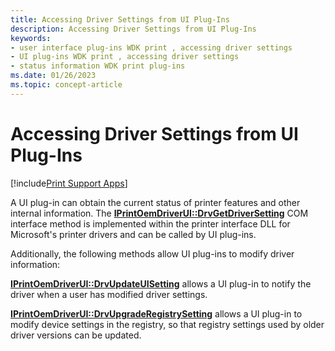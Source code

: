 ```yaml
---
title: Accessing Driver Settings from UI Plug-Ins
description: Accessing Driver Settings from UI Plug-Ins
keywords:
- user interface plug-ins WDK print , accessing driver settings
- UI plug-ins WDK print , accessing driver settings
- status information WDK print plug-ins
ms.date: 01/26/2023
ms.topic: concept-article
---
```


# Accessing Driver Settings from UI Plug-Ins

[!include[Print Support Apps](../includes/print-support-apps.md)]

A UI plug-in can obtain the current status of printer features and other internal information. The [**IPrintOemDriverUI::DrvGetDriverSetting**](/windows-hardware/drivers/ddi/prcomoem/nf-prcomoem-iprintoemdriverui-drvgetdriversetting) COM interface method is implemented within the printer interface DLL for Microsoft's printer drivers and can be called by UI plug-ins.

Additionally, the following methods allow UI plug-ins to modify driver information:

[**IPrintOemDriverUI::DrvUpdateUISetting**](/windows-hardware/drivers/ddi/prcomoem/nf-prcomoem-iprintoemdriverui-drvupdateuisetting) allows a UI plug-in to notify the driver when a user has modified driver settings.

[**IPrintOemDriverUI::DrvUpgradeRegistrySetting**](/windows-hardware/drivers/ddi/prcomoem/nf-prcomoem-iprintoemdriverui-drvupgraderegistrysetting) allows a UI plug-in to modify device settings in the registry, so that registry settings used by older driver versions can be updated.
